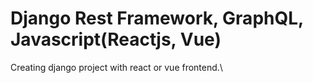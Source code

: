 # Django Rest Framework, GraphQL, Javascript(Reactjs, Vue)

Creating django project with react or vue frontend.\\
